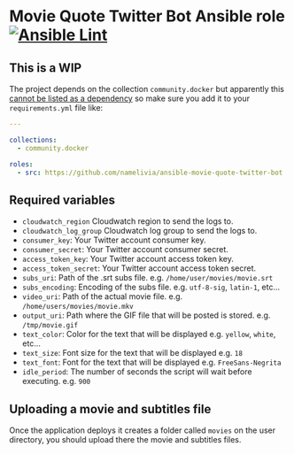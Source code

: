 # Movie Quote Twitter Bot Ansible role [![Ansible Lint](https://github.com/namelivia/ansible-movie-quote-twitter-bot/actions/workflows/ansible-lint.yml/badge.svg)](https://github.com/namelivia/ansible-movie-quote-twitter-bot/actions/workflows/ansible-lint.yml)

## This is a WIP

The project depends on the collection `community.docker` but apparently this [cannot be listed as a dependency](https://github.com/ansible/ansible/issues/62847) so make sure you add it to your `requirements.yml` file like:

```yml
---

collections:
  - community.docker

roles:
  - src: https://github.com/namelivia/ansible-movie-quote-twitter-bot
```

## Required variables

 - `cloudwatch_region` Cloudwatch region to send the logs to.
 - `cloudwatch_log_group` Cloudwatch log group to send the logs to.
 - `consumer_key`: Your Twitter account consumer key.
 - `consumer_secret`: Your Twitter account consumer secret.
 - `access_token_key`: Your Twitter account access token key.
 - `access_token_secret`: Your Twitter account access token secret.
 - `subs_uri`: Path of the .srt subs file. e.g. `/home/user/movies/movie.srt`
 - `subs_encoding`: Encoding of the subs file. e.g. `utf-8-sig`, `latin-1`, etc... 
 - `video_uri`: Path of the actual movie file. e.g. `/home/users/movies/movie.mkv`
 - `output_uri`: Path where the GIF file that will be posted is stored. e.g. `/tmp/movie.gif`
 - `text_color`: Color for the text that will be displayed e.g. `yellow`, `white`, etc...
 - `text_size`: Font size for the text that will be displayed e.g. `18`
 - `text_font`: Font for the text that will be displayed e.g. `FreeSans-Negrita`
 - `idle_period`: The number of seconds the script will wait before executing. e.g. `900`

 ## Uploading a movie and subtitles file
 
 Once the application deploys it creates a folder called `movies` on the user directory, you should upload there the movie and subtitles files.
